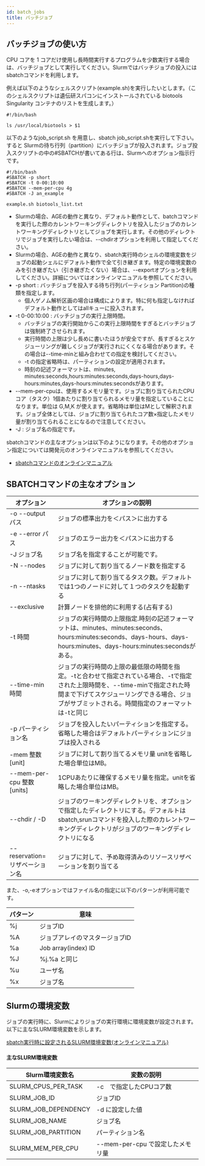 ```yaml
---
id: batch_jobs
title: バッチジョブ
---
```


## バッチジョブの使い方

CPU コアを 1 コアだけ使用し長時間実行するプログラムを少数実行する場合は、バッチジョブとして実行してください。Slurmではバッチジョブの投入にはsbatchコマンドを利用します。

例えば以下のようなシェルスクリプト(example.sh)を実行したいとします。（このシェルスクリプトは遺伝研スパコンにインストールされている biotools Singularity コンテナのリストを生成します。）

```
#!/bin/bash

ls /usr/local/biotools > $1
```

以下のようなjob_script.sh を用意し、sbatch job_script.shを実行して下さい。 すると Slurmの待ち行列（partition）にバッチジョブが投入されます。ジョブ投入スクリプトの中の#SBATCHが書いてある行は、Slurmへのオプション指示行です。

```
#!/bin/bash
#SBATCH -p short 
#SBATCH -t 0-00:10:00
#SBATCH --mem-per-cpu 4g
#SBATCH -J an_example

example.sh biotools_list.txt
```

- Slurmの場合、AGEの動作と異なり、デフォルト動作として、batchコマンドを実行した際のカレントワーキングディレクトリを投入したジョブのカレントワーキングディレクトリとしてジョブを実行します。その他のディレクトリでジョブを実行したい場合は、--chdirオプションを利用して指定してください。
- Slurmの場合、AGEの動作と異なり、sbatch実行時のシェルの環境変数をジョブの起動シェルにデフォルト動作で全て引き継ぎます。特定の環境変数のみを引き継ぎたい（引き継ぎたくない）場合は、--exportオプションを利用してください。詳細についてはオンラインマニュアルを参照してください。
- -p short : バッチジョブを投入する待ち行列(パーティション Partition)の種類を指定します。
  - 個人ゲノム解析区画の場合は構成によります。特に何も指定しなければデフォルト動作としてはallキューに投入されます。
- -t 0-00:10:00 : バッチジョブの実行上限時間。
  - バッチジョブの実行開始からこの実行上限時間をすぎるとバッチジョブは強制終了させられます。
  - 実行時間の上限は少し長めに書いたほうが安全ですが、長すぎるとスケジューリングが難しくジョブが実行されにくくなる場合があります。その場合は--time-minと組み合わせての指定を検討してください。
  - -t の指定省略時は、パーティションの設定が適用されます。
  - 時刻の記述フォーマットは、minutes, minutes:seconds,hours:minutes:seconds,days-hours,days-hours:minutes,days-hours:minutes:secondsがあります。
- --mem-per-cpuは、使用するメモリ量です。ジョブに割り当てられたCPUコア（タスク）1個あたりに割り当てられるメモリ量を指定していることになります。単位は G,M,K が使えます。省略時は単位はMとして解釈されます。ジョブ全体としては、ジョブに割り当てられたコア数×指定したメモリ量が割り当てられることになるので注意してください。
- -J : ジョブ名の指定です。

sbatchコマンドの主なオプションは以下のようになります。その他のオプション指定については開発元のオンラインマニュアルを参照してください。

- [sbatchコマンドのオンラインマニュアル](https://slurm.schedmd.com/sbatch.html)



## SBATCHコマンドの主なオプション

|オプション|オプションの説明|
|---------|---------------|
|-o  --output パス |ジョブの標準出力を＜パス＞に出力する|
|-e --error パス|ジョブのエラー出力を＜パス＞に出力する|
|-J ジョブ名| ジョブ名を指定することが可能です。|
|-N --nodes |ジョブに対して割り当てるノード数を指定する|
|-n --ntasks |ジョブに対して割り当てるタスク数。デフォルトでは1つのノードに対して１つのタスクを起動する|
|--exclusive |計算ノードを排他的に利用する(占有する)|
|-t 時間 |ジョブの実行時間の上限指定.時刻の記述フォーマットは、minutes、minutes:seconds、hours:minutes:seconds、days-hours、days-hours:minutes、days-hours:minutes:secondsがある。 |
|--time-min 時間　|ジョブの実行時間の上限の最低限の時間を指定。-tと合わせて指定されている場合、-tで指定された上限時間を、--time-minで指定された時間まで下げてスケジューリングできる場合、ジョブがサブミットされる。時間指定のフォーマットは-tと同じ|
|-p パーティション名 |ジョブを投入したいパーティションを指定する。省略した場合はデフォルトパーティションにジョブは投入される|
|-mem 整数[unit]|ジョブに対して割り当てるメモリ量 unitを省略した場合単位はMB。|
|--mem-per-cpu 整数[units]|1CPUあたりに確保するメモリ量を指定。unitを省略した場合単位はMB。|
|--chdir /  -D |ジョブのワーキングディレクトリを、オプションで指定したディレクトリにする。デフォルトはsbatch,srunコマンドを投入した際のカレントワーキングディレクトリがジョブのワーキングディレクトリになる|
|--reservation=リザベーション名|ジョブに対して、予め取得済みのリソースリザベーションを割り当てる|


また、-o,-eオプションではファイル名の指定に以下のパターンが利用可能です。

|パターン |意味|
|--------|----|
|%j |ジョブID|
|%A|ジョブアレイのマスタージョブID|
|%a |Job array(index) ID|
|%J | %j.%a と同じ|
|%u|ユーザ名|
|%x|ジョブ名|


## Slurmの環境変数

ジョブの実行時に、Slurmによりジョブの実行環境に環境変数が設定されます。以下に主なSLURM環境変数を示します。

[sbatch実行時に設定されるSLURM環境変数(オンラインマニュアル)](https://slurm.schedmd.com/sbatch.html#SECTION_OUTPUT-ENVIRONMENT-VARIABLES)


#### 主なSLURM環境変数 ####
|Slurm環境変数名|変数の説明|
|--------------|---------|
|SLURM_CPUS_PER_TASK|-c　で指定したCPUコア数|
|SLURM_JOB_ID | ジョブID |
|SLURM_JOB_DEPENDENCY | -d に設定した値 |
|SLURM_JOB_NAME | ジョブ名 |
|SLURM_JOB_PARTITION | パーティション名 |
|SLURM_MEM_PER_CPU | --mem-per-cpu で設定したメモリ量 |








